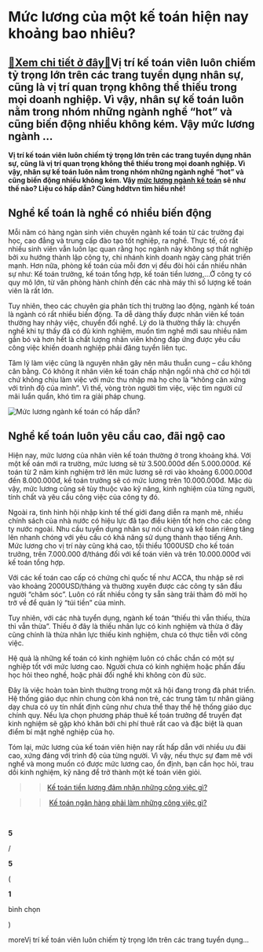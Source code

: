Mức lương của một kế toán hiện nay khoảng bao nhiêu?
====================================================

[:gift:Xem chi tiết ở đây:gift:](https://hddtvn.com/muc-luong-cua-mot-ke-toan-hien-nay-khoang-bao-nhieu/)Vị trí kế toán viên luôn chiếm tỷ trọng lớn trên các trang tuyển dụng nhân sự, cũng là vị trí quan trọng không thể thiếu trong mọi doanh nghiệp. Vì vậy, nhân sự kế toán luôn nằm trong nhóm những ngành nghề “hot” và cũng biến động nhiều không kém. Vậy mức lương ngành …
----------------------------------------------------------------------------------------------------------------------------------------------------------------------------------------------------------------------------------------------------------------------------

**Vị trí kế toán viên luôn chiếm tỷ trọng lớn trên các trang tuyển dụng nhân sự, cũng là vị trí quan trọng không thể thiếu trong mọi doanh nghiệp. Vì vậy, nhân sự kế toán luôn nằm trong nhóm những ngành nghề “hot” và cũng biến động nhiều không kém. Vậy [mức lương ngành kế toán](#) sẽ như thế nào? Liệu có hấp dẫn? Cùng hddtvn tìm hiểu nhé!**


Nghề kế toán là nghề có nhiều biến động
---------------------------------------


Mỗi năm có hàng ngàn sinh viên chuyên ngành kế toán từ các trường đại học, cao đẳng và trung cấp đào tạo tốt nghiệp, ra nghề. Thực tế, có rất nhiều sinh viên vẫn luôn lạc quan rằng học ngành này không sợ thất nghiệp bởi xu hướng thành lập công ty, chi nhánh kinh doanh ngày càng phát triển mạnh. Hơn nữa, phòng kế toán của mỗi đơn vị đều đòi hỏi cần nhiều nhân sự như: Kế toán trưởng, kế toán tổng hợp, kế toán tiền lương,…Ở công ty có quy mô lớn, từ văn phòng hành chính đến các nhà máy thì số lượng kế toán viên là rất lớn.


Tuy nhiên, theo các chuyên gia phân tích thị trường lao động, ngành kế toán là ngành có rất nhiều biến động. Ta dễ dàng thấy được nhân viên kế toán thường hay nhảy việc, chuyển đổi nghề. Lý do là thường thấy là: chuyển nghề khi tự thấy đã có đủ kinh nghiệm, muốn tìm nghề mới sau nhiều năm gắn bó và hơn hết là chất lượng nhân viên không đáp ứng được yêu cầu công việc khiến doanh nghiệp phải đăng tuyển liên tục.


Tâm lý làm việc cũng là nguyên nhân gây nên mâu thuẫn cung – cầu không cân bằng. Có không ít nhân viên kế toán chấp nhận ngồi nhà chờ cơ hội tới chứ không chịu làm việc với mức thu nhập mà họ cho là “không cân xứng với trình độ của mình”. Vì thế, vòng tròn người tìm việc, việc tìm người cứ mãi luẩn quẩn, khó tìm ra giải pháp chung.


![Mức lương ngành kế toán có hấp dẫn?](https://hddtvn.com/wp-content/uploads/2021/01/1-15.jpg)


Nghề kế toán luôn yêu cầu cao, đãi ngộ cao
------------------------------------------


Hiện nay, mức lương của nhân viên kế toán thường ở trong khoảng khá. Với một kế oán mới ra trường, mức lương sẽ từ 3.500.000đ đến 5.000.000đ. Kế toán từ 2 năm kinh nghiệm trở lên mức lương sẽ rơi vào khoảng 6.000.000đ đến 8.000.000đ, kế toán trưởng sẽ có mức lương trên 10.000.000đ. Mặc dù vậy, mức lương cũng sẽ tùy thuộc vào kỹ năng, kinh nghiệm của từng người, tính chất và yêu cầu công việc của công ty đó.


Ngoài ra, tình hình hội nhập kinh tế thế giới đang diễn ra mạnh mẽ, nhiều chính sách của nhà nước có hiệu lực đã tạo điều kiện tốt hơn cho các công ty nước ngoài. Nhu cầu tuyển dụng nhân sự nói chung và kế toán riêng tăng lên nhanh chóng với yêu cầu có khả năng sử dụng thành thạo tiếng Anh. Mức lương cho vị trí này cũng khá cao, tối thiểu 1000USD cho kế toán trưởng, trên 7.000.000 đ/tháng đối với kế toán viên và trên 10.000.000đ với kế toán tổng hợp.


Với các kế toán cao cấp có chứng chỉ quốc tế như ACCA, thu nhập sẽ rơi vào khoảng 2000USD/tháng và thường xuyên được các công ty săn đầu người “chăm sóc”. Luôn có rất nhiều công ty sẵn sàng trải thảm đỏ mời họ trở về để quản lý “túi tiền” của mình.


Tuy nhiên, với các nhà tuyển dụng, ngành kế toán “thiếu thì vẫn thiếu, thừa thì vẫn thừa”. Thiếu ở đây là thiếu nhân lực có kinh nghiệm và thừa ở đây cũng chính là thừa nhân lực thiếu kinh nghiệm, chưa có thực tiễn với công việc.


Hệ quả là những kế toán có kinh nghiệm luôn có chắc chắn có một sự nghiệp tốt với mức lương cao. Người chưa có kinh nghiệm hoặc phấn đấu học hỏi theo nghề, hoặc phải đổi nghề khi không còn đủ sức.


Đây là việc hoàn toàn bình thường trong một xã hội đang trong đà phát triển. Hệ thống giáo dục nhìn chung còn khá non trẻ, các trung tâm tư nhân giảng dạy chưa có uy tín nhất định cũng như chưa thể thay thế hệ thống giáo dục chính quy. Nếu lựa chọn phương pháp thuê kế toán trưởng để truyền đạt kinh nghiệm sẽ gặp khó khăn bởi chi phí thuê rất cao và đặc biệt là quan điểm bí mật nghề nghiệp của họ.


Tóm lại, mức lương của kế toán viên hiện nay rất hấp dẫn với nhiều ưu đãi cao, xứng đáng với trình độ của từng người. Vì vậy, nếu thực sự đam mê với nghề và mong muốn có được mức lương cao, ổn định, bạn cần học hỏi, trau dồi kinh nghiệm, kỹ năng để trở thành một kế toán viên giỏi.


>> [Kế toán tiền lương đảm nhận những công việc gì?](#)


>> [Kế toán ngân hàng phải làm những công việc gì?](#)


 








































**5**  

/  

**5**  

(  

**1**  

  

 bình chọn   

)


moreVị trí kế toán viên luôn chiếm tỷ trọng lớn trên các trang tuyển dụng…

